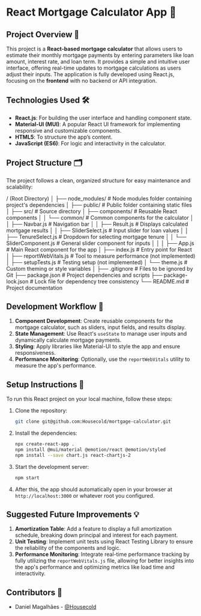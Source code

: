 # React Mortgage Calculator App 🏡

## Project Overview 🚀

This project is a **React-based mortgage calculator** that allows users to estimate their monthly mortgage payments by entering parameters like loan amount, interest rate, and loan term. It provides a simple and intuitive user interface, offering real-time updates to mortgage calculations as users adjust their inputs. The application is fully developed using React.js, focusing on the **frontend** with no backend or API integration.

## Technologies Used 🛠️

- **React.js**: For building the user interface and handling component state.
- **Material-UI (MUI)**: A popular React UI framework for implementing responsive and customizable components.
- **HTML5**: To structure the app’s content.
- **JavaScript (ES6)**: For logic and interactivity in the calculator.

## Project Structure 🗂️

The project follows a clean, organized structure for easy maintenance and scalability:

/ (Root Directory)
│
├── node_modules/                   # Node modules folder containing project's dependencies
│
├── public/                         # Public folder containing static files
│
├── src/                            # Source directory
│   ├── components/                 # Reusable React components
│   │   └── common/                 # Common components for the calculator
│   │       ├── Navbar.js           # Navigation bar
│   │       ├── Result.js           # Displays calculated mortgage results
│   │       ├── SliderSelect.js     # Input slider for loan values
│   │       ├── TenureSelect.js     # Dropdown for selecting mortgage tenure
│   │       └── SliderComponent.js  # General slider component for inputs
│   │
│   ├── App.js                      # Main React component for the app
│   ├── index.js                    # Entry point for React
│   ├── reportWebVitals.js          # Tool to measure performance (not implemented)
│   ├── setupTests.js               # Testing setup (not implemented)
│   └── theme.js                    # Custom theming or style variables
│
├── .gitignore                      # Files to be ignored by Git
├── package.json                    # Project dependencies and scripts
├── package-lock.json               # Lock file for dependency tree consistency
└── README.md                       # Project documentation


## Development Workflow 🔄

1. **Component Development**: Create reusable components for the mortgage calculator, such as sliders, input fields, and results display.
2. **State Management**: Use React's `useState` to manage user inputs and dynamically calculate mortgage payments.
3. **Styling**: Apply libraries like Material-UI to style the app and ensure responsiveness.
4. **Performance Monitoring**: Optionally, use the `reportWebVitals` utility to measure the app's performance.

## Setup Instructions 📝

To run this React project on your local machine, follow these steps:

1. Clone the repository:

   ```bash
   git clone git@github.com:Housecold/mortgage-calculator.git
   ```

2. Install the dependencies:

   ```bash
   npx create-react-app .
   npm install @mui/material @emotion/react @emotion/styled
   npm install --save chart.js react-chartjs-2

3. Start the development server:
   
   ```bash
   npm start

4. After this, the app should automatically open in your browser at `http://localhost:3000` or whatever root you configured.

## Suggested Future Improvements 💡

1. **Amortization Table**: Add a feature to display a full amortization schedule, breaking down principal and interest for each payment.
2. **Unit Testing**: Implement unit tests using React Testing Library to ensure the reliability of the components and logic.
3. **Performance Monitoring**: Integrate real-time performance tracking by fully utilizing the `reportWebVitals.js` file, allowing for better insights into the app's performance and optimizing metrics like load time and interactivity.

## Contributors 👥

- Daniel Magalhães - [@Housecold](https://github.com/Housecold)
